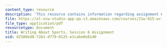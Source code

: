 ```yaml
---
content_type: resource
description: 'This resource contains information regarding assignment 6. '
file: https://ol-ocw-studio-app-qa.s3.amazonaws.com/courses/21w-015-writing-and-rhetoric-writing-about-sports-fall-2013/d2580ed072b1d7790125e1cabe0e8140_MIT21W_015F13_Assignment6.pdf
file_type: application/pdf
resourcetype: Document
title: Writing About Sports, Session 6 Assignment
uid: d2580ed0-72b1-d779-0125-e1cabe0e8140
---
```

